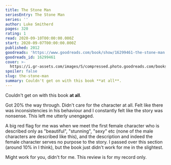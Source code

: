 ```yaml
---
title: The Stone Man
seriesEntry: The Stone Man
series: ''
author: Luke Smitherd
pages: 320
rating: 1
read: 2020-09-10T00:00:00.000Z
start: 2020-09-07T00:00:00.000Z
published: 2012
goodreads: 'https://www.goodreads.com/book/show/16299461-the-stone-man'
goodreads_id: 16299461
cover: >-
  https://i.gr-assets.com/images/S/compressed.photo.goodreads.com/books/1355061975l/16299461._SX315_.jpg
spoiler: false
slug: the-stone-man
summary: Couldn't get on with this book **at all**.
---
```

Couldn't get on with this book **at all**.

Got 20% the way through. Didn't care for the character at all. Felt like there was inconsistencies in his behaviour and I constantly felt like the story was nonsense. This left me utterly unengaged.

A big red flag for me was when we meet the first female character who is described only as "beautiful", "stunning", "sexy" etc (none of the male characters are described like this), and the description and indeed the female character serves no purpose to the story. I passed over this section (around 10% in I think), but the book just didn't work for me in the slightest.

Might work for you, didn't for me. This review is for my record only.
